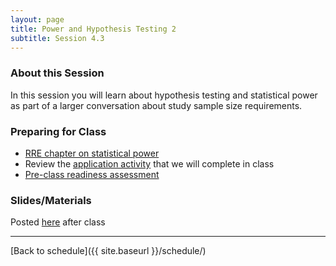 ```yaml
---
layout: page
title: Power and Hypothesis Testing 2
subtitle: Session 4.3
---
```


### About this Session

In this session you will learn about hypothesis testing and statistical power as part of a larger conversation about study sample size requirements.

### Preparing for Class

* [RRE chapter on statistical power](https://duke.box.com/s/ijz4pbbl3jhpn2bqsw2nbmcc74m8tjwn)
* Review the [application activity](https://drive.google.com/open?id=1VFOhVSzHFO7uFHaK1-uz2WaOgH17wvr7) that we will complete in class
* [Pre-class readiness assessment](https://docs.google.com/spreadsheets/d/1FkE2xrVPej8o07Kgd9mNEK0vovv8EzJfVoAjUOO_gy0/edit?usp=sharing)

### Slides/Materials

Posted [here](https://drive.google.com/drive/folders/0Bxn_jkXZ1lxuVklQakF4MjZGSDQ?usp=sharing) after class

* * *

[Back to schedule]({{ site.baseurl }}/schedule/)